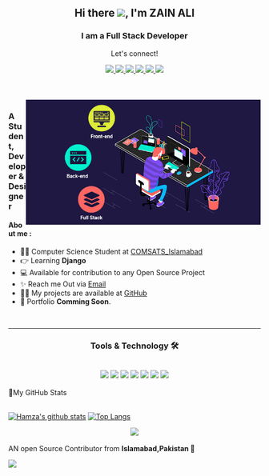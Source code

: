 <h2 align="center">Hi there <img src="https://media.giphy.com/media/hvRJCLFzcasrR4ia7z/giphy.gif" width="25px">, I'm  ZAIN ALI</h2>
<h3 align="center">I am a Full Stack Developer</h3>

<div align="center">
<p align="center">Let's connect!</p>
<a href="https://twitter.com/_zainali44">
    <img src="https://img.shields.io/badge/Twitter-1DA1F2?style=for-the-badge&logo=twitter&logoColor=white" />
</a>

<a href="https://www.instagram.com/zain_rajp00t/">
    <img src="https://img.shields.io/badge/Instagram-E4405F?style=for-the-badge&logo=instagram&logoColor=white" />
</a>

<a href="https://www.linkedin.com/in/zain-ali-840b441b8/">
    <img src="https://img.shields.io/badge/linkedin-%230077B5.svg?&style=for-the-badge&logo=linkedin&logoColor=white" />
</a>
<a href="https://wa.me/923416778145">
    <img src="https://img.shields.io/badge/whatsapp-%230077B5.svg?&style=for-the-badge&logo=whatsapp&logoColor=white" />
</a>

<a href="http://github.com/zainali44">
    <img src="https://img.shields.io/badge/github-FE7A16?style=for-the-badge&logo=github&logoColor=white" />
</a>

<a href="https://www.facebook.com/zain5534">
    <img src="https://img.shields.io/badge/Facebook-1877F2?style=for-the-badge&logo=facebook&logoColor=white" />
</a>
</div>

<br>

<!-- <div align="center">
<p align="center">Nominate me as GitHub Star ⭐</p>

<a href="https://stars.github.com/nominate/">
    <img src="https://img.shields.io/badge/GitHub-100000?&style=for-the-badge&logo=GitHub&logoColor=white&color=fa3667" />
</a>

</div> -->
<br>
<br>
<img align="right" alt="GIF" src="1.gif" height="250" />



### A Student, Developer & Designer


#### About me :

- 🙋‍♂️ Computer Science Student at [COMSATS_Islamabad]
- 👉 Learning <b>Django</b>
- 💻 Available for contribution to any Open Source Project
- ✨ Reach me Out via [Email](mailto:zaincui5542@gmail.com)
- 👨‍💻 My projects are available at [GitHub](github.com/zain44)
- 📄 Portfolio <b>Comming Soon</b>.

<!-- ### Languages & Tools

<code><img width=24px src="https://raw.githubusercontent.com/github/explore/80688e429a7d4ef2fca1e82350fe8e3517d3494d/topics/flutter/flutter.png"></code>
<code><img width=24px src="https://raw.githubusercontent.com/github/explore/80688e429a7d4ef2fca1e82350fe8e3517d3494d/topics/dart/dart.png"></code>
<code><img width=24px src="https://raw.githubusercontent.com/github/explore/80688e429a7d4ef2fca1e82350fe8e3517d3494d/topics/python/python.png"></code>
<code><img width=24px src="https://raw.githubusercontent.com/github/explore/80688e429a7d4ef2fca1e82350fe8e3517d3494d/topics/firebase/firebase.png"></code>
<code><img width=24px src="https://raw.githubusercontent.com/github/explore/80688e429a7d4ef2fca1e82350fe8e3517d3494d/topics/html/html.png"></code>
<code><img width=24px src="https://raw.githubusercontent.com/github/explore/80688e429a7d4ef2fca1e82350fe8e3517d3494d/topics/css/css.png"></code>
<code><img width=24px src="https://raw.githubusercontent.com/github/explore/80688e429a7d4ef2fca1e82350fe8e3517d3494d/topics/bootstrap/bootstrap.png"></code> -->

<br>
<hr>
<div align="center">
<h3 align="center">Tools & Technology 🛠</h3>
<br>

<img src="https://img.shields.io/badge/Python-FFD43B?style=for-the-badge&logo=python&logoColor=darkgreen" />
<img src="https://img.shields.io/badge/Django-02569B?style=for-the-badge&logo=django&logoColor=white" />
<img src="https://img.shields.io/badge/MySQL-00000F?style=for-the-badge&logo=mysql&logoColor=white" />
<img src="https://img.shields.io/badge/HTML-239120?style=for-the-badge&logo=html5&logoColor=white" />
<img src="https://img.shields.io/badge/CSS3-1572B6?style=for-the-badge&logo=css3&logoColor=white" />
<img src="https://img.shields.io/badge/Bootstrap-F05032?style=for-the-badge&logo=bootstrap&logoColor=white" />
<img src="https://img.shields.io/badge/Adobe%20XD-FF61F6?style=for-the-badge&logo=Adobe%20XD&logoColor=white" />


</div>

<br>

<summary>📝My GitHub Stats</summary>
<br>

[![Hamza's github stats](https://github-readme-stats.vercel.app/api?username=zainali44&show_icons=true&theme=radical)](https://github.com/zainali44/github-readme-stats)
[![Top Langs](https://github-readme-stats.vercel.app/api/top-langs/?username=zainali44&theme=radical)](https://github.com/zainali44/github-readme-stats)
<br>
</p>
<p align = "center">
<img src="https://github-readme-streak-stats.herokuapp.com/?user=zainali44&theme=radical" />
</p>


AN open Source Contributor from <b>Islamabad,Pakistan<b> 💚

![](https://visitor-badge.glitch.me/badge?page_id=zainali44.zainali44)

[quran]: https://github.com/mhmzdev/The_Holy_Quran_App
[dsccui]: https://dsc.community.dev/comsats-university-islamabad/
[flutter_isb]: http://facebook.com/FlutterIslamabadPakistan
[profile]: https://mhmz.dev
[COMSATS_Islamabad]:https://www.comsats.edu.pk/

